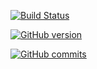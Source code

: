 [![Build Status](https://travis-ci.org/christianhaller/download-your-travelmap.svg?branch=master)](https://travis-ci.org/christianhaller/download-your-travelmap)

[![GitHub version](https://badge.fury.io/gh/christianhaller%2Fdownload-your-travelmap.svg)](https://badge.fury.io/gh/christianhaller%2Fdownload-your-travelmap)

[![GitHub commits](https://img.shields.io/github/commits-since/SubtitleEdit/subtitleedit/3.4.7.svg)]()
